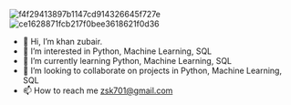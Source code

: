 ![f4f29413897b1147cd914326645f727e](https://user-images.githubusercontent.com/90887230/134319720-1a16a4ec-afc5-44b4-9ac5-e70f27f3d1ae.jpg)
![ce1628871fcb217f0bee3618621f0d36](https://user-images.githubusercontent.com/90887230/134319907-df3033aa-82e3-43e4-b930-976aef0f7356.jpg)
- 👋 Hi, I’m khan zubair.
- 👀 I’m interested in Python, Machine Learning, SQL
- 🌱 I’m currently learning Python, Machine Learning, SQL
- 💞️ I’m looking to collaborate on projects in Python, Machine Learning, SQL
- 📫 How to reach me zsk701@gmail.com

<!---
zsk701/Mr.Authentic is a ✨ special ✨ repository because its `README.md` (this file) appears on your GitHub profile.
You can click the Preview link to take a look at your changes.
--->
